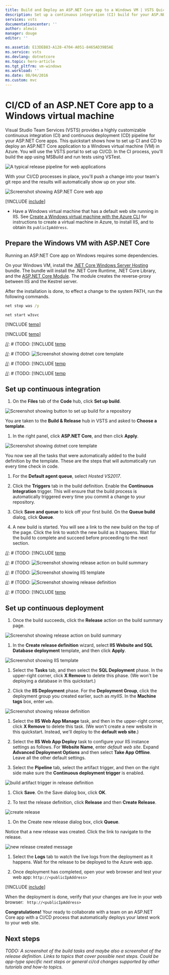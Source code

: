 ```yaml
---
title: Build and Deploy an ASP.NET Core app to a Windows VM | VSTS Quickstart
description: Set up a continuous integration (CI) build for your ASP.NET Core app, and then a continuous deployment (CD) release an to Azure Windows VM using Visual Studio Team Services
services: vsts
documentationcenter: ''
author: alewis
manager: douge
editor: ''

ms.assetid: E13DEB83-A128-4704-A051-8465AD39B5AE
ms.service: vsts
ms.devlang: dotnetcore
ms.topic: hero-article
ms.tgt_pltfrm: vm-windows
ms.workload: ''
ms.date: 08/04/2016
ms.custom: mvc
---
```


# CI/CD of an ASP.NET Core app to a Windows virtual machine

Visual Studio Team Services (VSTS) provides a highly customizable continuous integration (CI) and continuous deployment (CD) pipeline for your ASP.NET Core apps. This quickstart shows how to set up CI and CD to deploy an ASP.NET Core application to a Windows virtual machine (VM) in Azure.
You will use the VSTS portal to set up CI/CD. In the CI process, you'll build the app using MSBuild and run tests using VSTest.

![A typical release pipeline for web applications](../get-started/_img/ci-cd/part-1/ReleasePipeline.png)

With your CI/CD processes in place, you'll push a change into your team's git repo and the results will automatically show up on your site.

![Screenshot showing ASP.NET Core web app](_img/aspnet-core-to-windows-vm/cicd-get-started-dotnetcore-sample.png)

[!INCLUDE [include](_shared/prerequisites.md)]

* Have a Windows virtual machine that has a default web site running in IIS. See [Create a Windows virtual machine with the Azure CLI](https://docs.microsoft.com/en-us/azure/virtual-machines/windows/quick-create-cli) for instructions to create a virtual machine in Azure, to install IIS, and to obtain its `publicIpAddress`.

## Prepare the Windows VM with ASP.NET Core

Running an ASP.NET Core app on Windows requires some dependencies.

On your Windows VM, install the [.NET Core Windows Server Hosting](https://go.microsoft.com/fwlink/?linkid=848766) bundle. The bundle will install the .NET Core Runtime, .NET Core Library, and the [ASP.NET Core Module](https://docs.microsoft.com/en-us/powershell/azure/install-azurerm-ps). The module creates the reverse-proxy between IIS and the Kestrel server.

After the installation is done, to effect a change to the system PATH, run the following commands.

```cmd
net stop was /y
```

```
net start w3svc
```

[!INCLUDE [temp](_shared/create-deployment-group.md)]

[!INCLUDE [temp](_shared/import-code-aspnet-core.md)]

[//]: # (TODO)

[//]: # (TODO: Restore use of includes when we get support for using them in a list.)

[//]: # (TODO: [!INCLUDE [temp](_shared/set-up-ci-1.md])

[//]: # (TODO: In the right panel, select **ASP.NET Core**, and then click **Apply**.)

[//]: # (TODO: ![Screenshot showing dotnet core template](_shared/_img/apply-aspnet-core-build-template.png)

[//]: # (TODO: [!INCLUDE [temp](_shared/set-up-ci-2.md])

[//]: # (TODO: [!INCLUDE [temp](_shared/set-up-ci-3.md])

[//]: # (TODO)

## Set up continuous integration

1. On the **Files** tab of the **Code** hub, click **Set up build**.

 ![Screenshot showing button to set up build for a repository](_shared/_img/set-up-first-build-from-code-hub.png)

 You are taken to the **Build & Release** hub in VSTS and asked to **Choose a template**.

1. In the right panel, click **ASP.NET Core**, and then click **Apply**.

 ![Screenshot showing dotnet core template](_shared/_img/apply-aspnet-core-build-template.png)

 You now see all the tasks that were automatically added to the build definition by the template. These are the steps that will automatically run every time check in code.

1. For the **Default agent queue**, select _Hosted VS2017_.

1. Click the **Triggers** tab in the build definition. Enable the **Continuous Integration** trigger. This will ensure that the build process is automatically triggered every time you commit a change to your repository.

1. Click **Save and queue** to kick off your first build. On the **Queue build** dialog, click **Queue**.

1. A new build is started. You will see a link to the new build on the top of the page. Click the link to watch the new build as it happens. Wait for the build to complete and succeed before proceeding to the next section.

[//]: # (TODO)

[//]: # (TODO: Restore use of includes when we get support for using them in a list.)

[//]: # (TODO: [!INCLUDE [temp](_shared/set-up-cd-1.md])

[//]: # (TODO: ![Screenshot showing release action on build summary](_shared/_img/cicd-get-started-dotnetcore-release.png)

[//]: # (TODO: In the **Create release definition** wizard, select the **IIS Website and SQL Database deployment** template, and click **Apply**.)

[//]: # (TODO: ![Screenshot showing IIS template](_img/aspnet-core-to-windows-vm/select-iis-website-and-sql-database-deployment-release-template.png)

[//]: # (TODO: Click **Tasks**, and then select the **SQL Deployment** phase. Click 'X' to delete this phase. We won't be deploying a database in this quickstart.)

[//]: # (TODO: Select **IIS Deployment** phase. For the **Deployment Group**, select the deployment group you created earlier, such as *myIIS*. In the **Machine tags** box, select **Add** and choose the *Web* tag.)

[//]: # (TODO: Select the **IIS Web App Manage** task; click 'X' to delete this task. We will not create a new website for this quickstart. Instead, we will deploy to the **default web site**.)

[//]: # (TODO: Select the **IIS Web App Deploy** task to configure your IIS instance settings as follows. For **Website Name**, enter *default web site*. Leave all the other default settings.)

[//]: # (TODO: ![Screenshot showing release definition](_img/aspnet-core-to-windows-vm/cicd-get-started-release-definition.png)

[//]: # (TODO: [!INCLUDE [temp](_shared/set-up-cd-3.md])

## Set up continuous deployment

1. Once the build succeeds, click the **Release** action on the build summary page.

 ![Screenshot showing release action on build summary](_shared/_img/cicd-get-started-dotnetcore-release.png)

1. In the **Create release definition** wizard, select **IIS Website and SQL Database deployment** template, and then click **Apply**.

 ![Screenshot showing IIS template](_img/aspnet-core-to-windows-vm/select-iis-website-and-sql-database-deployment-release-template.png)

1. Select the **Tasks** tab, and then select the **SQL Deployment** phase. In the upper-right corner, click **X Remove** to delete this phase. (We won't be deploying a database in this quickstart.)

1. Click the **IIS Deployment** phase. For the **Deployment Group**, click the deployment group you created earlier, such as *myIIS*. In the **Machine tags** box, enter `web`.

 ![Screenshot showing release definition](_img/aspnet-core-to-windows-vm/cicd-get-started-release-definition.png)

1. Select the **IIS Web App Manage** task, and then in the upper-right corner, click **X Remove** to delete this task. (We won't create a new website in this quickstart. Instead, we'll deploy to the **default web site**.)

1. Select the **IIS Web App Deploy** task to configure your IIS instance settings as follows. For **Website Name**, enter *default web site*. Expand **Advanced Deployment Options** and then select **Take App Offline**. Leave all the other default settings.

1. Select the **Pipeline** tab, select the artifact trigger, and then on the right side make sure the **Continuous deployment trigger** is enabled.

 ![build artifact trigger in release definition](_shared/_img/build-artifact-trigger-in-release-definition.png)

1. Click **Save**. On the Save dialog box, click **OK**.

1. To test the release definition, click **Release** and then **Create Release**.

 ![create release](_shared/_img/create-release.png)

1. On the Create new release dialog box, click **Queue**.

 Notice that a new release was created. Click the link to navigate to the release.

 ![new release created message](_shared/_img/new-release-created-message.png)

1. Select the **Logs** tab to watch the live logs from the deployment as it happens. Wait for the release to be deployed to the Azure web app.

1. Once deployment has completed, open your web browser and test your web app: `http://<publicIpAddress>`

[!INCLUDE [include](_shared/change-aspnet-core-code.md)]

When the deployment is done, verify that your changes are live in your web browser: `
http://<publicIpAddress>`

**Congratulations!** Your ready to collaborate with a team on an ASP.NET Core app with a CI/CD process that automatically deploys your latest work to your web site.

## Next steps

_TODO: A screenshot of the build tasks and maybe also a screenshot of the release definition. Links to topics that cover possible next steps. Could be app-type specific next steps or general ci/cd changes supported by other tutorials and how-to topics._

